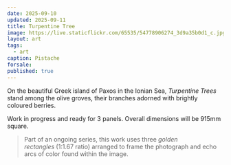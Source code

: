 ```yaml
---
date: 2025-09-10
updated: 2025-09-11
title: Turpentine Tree
image: https://live.staticflickr.com/65535/54778906274_3d9a35b0d1_c.jpg
layout: art
tags:
  - art
caption: Pistache
forsale:
published: true
---
```

On the beautiful Greek island of Paxos in the Ionian Sea, *Turpentine Trees* stand among the olive groves, their branches adorned with brightly coloured berries. 

Work in progress and ready for 3 panels. Overall dimensions will be 915mm square.

>  Part of an ongoing series, this work uses three _golden rectangles_ (1:1.67 ratio) arranged to frame the photograph and echo arcs of color found within the image.